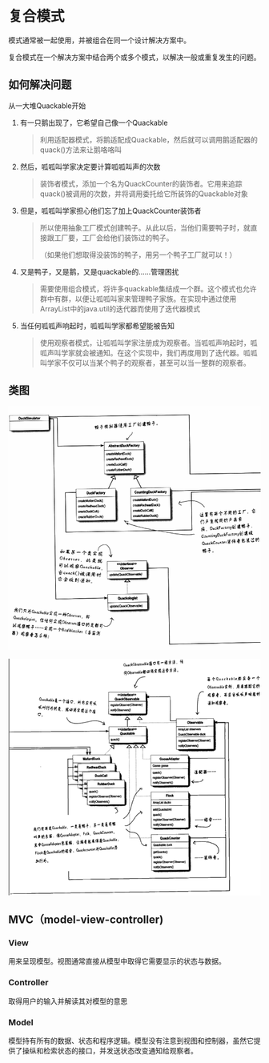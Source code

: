 # 复合模式

模式通常被一起使用，并被组合在同一个设计解决方案中。

复合模式在一个解决方案中结合两个或多个模式，以解决一般或重复发生的问题。

## 如何解决问题

从一大堆Quackable开始

1. 有一只鹅出现了，它希望自己像一个Quackable

   > 利用适配器模式，将鹅适配成Quackable，然后就可以调用鹅适配器的quack()方法来让鹅咯咯叫

2. 然后，呱呱叫学家决定要计算呱呱叫声的次数

   > 装饰者模式，添加一个名为QuackCounter的装饰者。它用来追踪quack()被调用的次数，并将调用委托给它所装饰的Quackable对象

3. 但是，呱呱叫学家担心他们忘了加上QuackCounter装饰者

   > 所以使用抽象工厂模式创建鸭子。从此以后，当他们需要鸭子时，就直接跟工厂要，工厂会给他们装饰过的鸭子。
   >
   > （如果他们想取得没装饰的鸭子，用另一个鸭子工厂就可以！）

4. 又是鸭子，又是鹅，又是quackable的......管理困扰

   > 需要使用组合模式，将许多quackable集结成一个群。这个模式也允许群中有群，以便让呱呱叫家来管理鸭子家族。在实现中通过使用ArrayList中的java.util的迭代器而使用了迭代器模式

5. 当任何呱呱声响起时，呱呱叫学家都希望能被告知

   > 使用观察者模式，让呱呱叫学家注册成为观察者。当呱呱声响起时，呱呱声叫学家就会被通知。在这个实现中，我们再度用到了迭代器。呱呱叫学家不仅可以当某个鸭子的观察者，甚至可以当一整群的观察者。

## 类图

![UML1](UML1.png)

![UML2](UML2.png)

## MVC（model-view-controller)

### View

用来呈现模型。视图通常直接从模型中取得它需要显示的状态与数据。

### Controller

取得用户的输入并解读其对模型的意思

### Model

模型持有所有的数据、状态和程序逻辑。模型没有注意到视图和控制器，虽然它提供了操纵和检索状态的接口，并发送状态改变通知给观察者。


